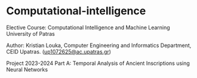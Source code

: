 # Computational-intelligence
Elective Course: Computational Intelligence and Machine Learning  
University of Patras

Author: Kristian Louka, Computer Engineering and Informatics Department, CEID Upatras. (up1072625@ac.upatras.gr)

Project 2023-2024 Part A: Temporal Analysis of Ancient Inscriptions using Neural Networks
